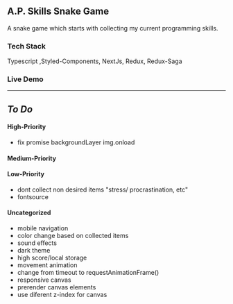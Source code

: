 ## A.P. Skills Snake Game

A snake game which starts with collecting my current programming skills.

### Tech Stack

Typescript ,Styled-Components, NextJs, Redux, Redux-Saga

### Live Demo

---
## _To Do_

#### High-Priority
- fix promise backgroundLayer img.onload


#### Medium-Priority

#### Low-Priority

- dont collect non desired items "stress/ procrastination, etc"
- fontsource

#### Uncategorized
- mobile navigation
- color change based on collected items
- sound effects
- dark theme
- high score/local storage
- movement animation 
- change from timeout to requestAnimationFrame()
- responsive canvas
- prerender canvas elements 
- use diferent z-index for canvas 